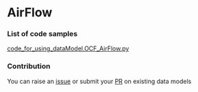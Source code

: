 # AirFlow

### List of code samples 

<!-- 50-List of code -->

<!-- [code entry](link) -->
[code_for_using_dataModel.OCF_AirFlow.py](https://github.com/smart-data-models/dataModel.OCF/blob/master/AirFlow/code/code_for_using_dataModel.OCF_AirFlow.py)


<!-- /50-List of code -->

### Contribution
You can raise an [issue](https://github.com/smart-data-models/dataModel.OCF/issues) or submit your [PR](https://github.com/smart-data-models/dataModel.OCF/pulls) on existing data models
